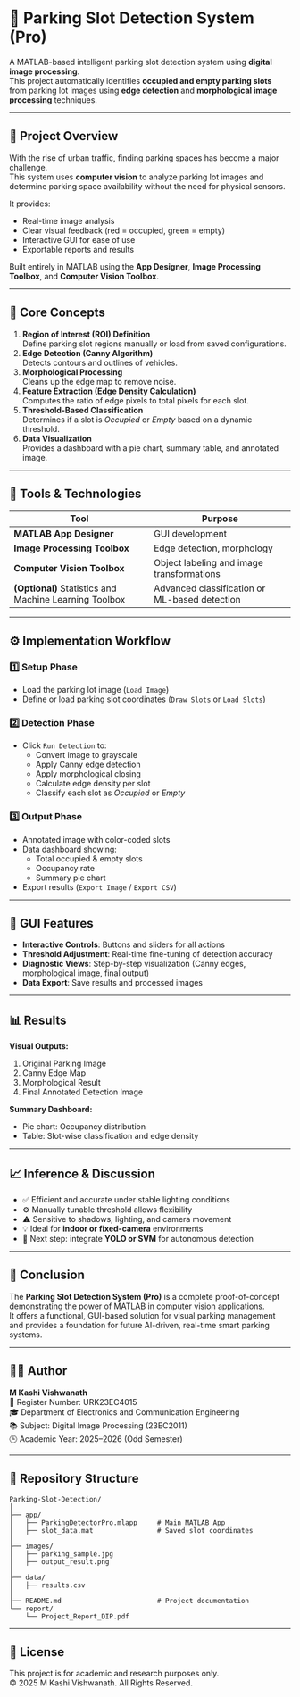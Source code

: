 # 🚗 Parking Slot Detection System (Pro)

A MATLAB-based intelligent parking slot detection system using **digital image processing**.  
This project automatically identifies **occupied and empty parking slots** from parking lot images using **edge detection** and **morphological image processing** techniques.  

---

## 📘 Project Overview

With the rise of urban traffic, finding parking spaces has become a major challenge.  
This system uses **computer vision** to analyze parking lot images and determine parking space availability without the need for physical sensors.

It provides:
- Real-time image analysis  
- Clear visual feedback (red = occupied, green = empty)  
- Interactive GUI for ease of use  
- Exportable reports and results  

Built entirely in MATLAB using the **App Designer**, **Image Processing Toolbox**, and **Computer Vision Toolbox**.

---

## 🧠 Core Concepts

1. **Region of Interest (ROI) Definition**  
   Define parking slot regions manually or load from saved configurations.  
2. **Edge Detection (Canny Algorithm)**  
   Detects contours and outlines of vehicles.  
3. **Morphological Processing**  
   Cleans up the edge map to remove noise.  
4. **Feature Extraction (Edge Density Calculation)**  
   Computes the ratio of edge pixels to total pixels for each slot.  
5. **Threshold-Based Classification**  
   Determines if a slot is *Occupied* or *Empty* based on a dynamic threshold.  
6. **Data Visualization**  
   Provides a dashboard with a pie chart, summary table, and annotated image.

---

## 🧰 Tools & Technologies

| Tool | Purpose |
|------|----------|
| **MATLAB App Designer** | GUI development |
| **Image Processing Toolbox** | Edge detection, morphology |
| **Computer Vision Toolbox** | Object labeling and image transformations |
| **(Optional)** Statistics and Machine Learning Toolbox | Advanced classification or ML-based detection |

---

## ⚙️ Implementation Workflow

### **1️⃣ Setup Phase**
- Load the parking lot image (`Load Image`)
- Define or load parking slot coordinates (`Draw Slots` or `Load Slots`)

### **2️⃣ Detection Phase**
- Click `Run Detection` to:
  - Convert image to grayscale
  - Apply Canny edge detection
  - Apply morphological closing
  - Calculate edge density per slot
  - Classify each slot as *Occupied* or *Empty*

### **3️⃣ Output Phase**
- Annotated image with color-coded slots  
- Data dashboard showing:
  - Total occupied & empty slots  
  - Occupancy rate  
  - Summary pie chart  
- Export results (`Export Image` / `Export CSV`)

---

## 🧩 GUI Features

- **Interactive Controls**: Buttons and sliders for all actions  
- **Threshold Adjustment**: Real-time fine-tuning of detection accuracy  
- **Diagnostic Views**: Step-by-step visualization (Canny edges, morphological image, final output)  
- **Data Export**: Save results and processed images  

---

## 📊 Results

**Visual Outputs:**
1. Original Parking Image  
2. Canny Edge Map  
3. Morphological Result  
4. Final Annotated Detection Image  

**Summary Dashboard:**
- Pie chart: Occupancy distribution  
- Table: Slot-wise classification and edge density  

---

## 📈 Inference & Discussion

- ✅ Efficient and accurate under stable lighting conditions  
- ⚙️ Manually tunable threshold allows flexibility  
- ⚠️ Sensitive to shadows, lighting, and camera movement  
- 💡 Ideal for **indoor or fixed-camera** environments  
- 🚀 Next step: integrate **YOLO or SVM** for autonomous detection

---

## 🏁 Conclusion

The **Parking Slot Detection System (Pro)** is a complete proof-of-concept demonstrating the power of MATLAB in computer vision applications.  
It offers a functional, GUI-based solution for visual parking management and provides a foundation for future AI-driven, real-time smart parking systems.

---

## 👨‍💻 Author

**M Kashi Vishwanath**  
📘 Register Number: URK23EC4015  
🎓 Department of Electronics and Communication Engineering  
📚 Subject: Digital Image Processing (23EC2011)  
🕒 Academic Year: 2025–2026 (Odd Semester)

---

## 📂 Repository Structure

```
Parking-Slot-Detection/
│
├── app/
│   ├── ParkingDetectorPro.mlapp     # Main MATLAB App
│   ├── slot_data.mat                # Saved slot coordinates
│
├── images/
│   ├── parking_sample.jpg
│   ├── output_result.png
│
├── data/
│   ├── results.csv
│
├── README.md                        # Project documentation
└── report/
    └── Project_Report_DIP.pdf
```

---

## 🧾 License

This project is for academic and research purposes only.  
© 2025 M Kashi Vishwanath. All Rights Reserved.
